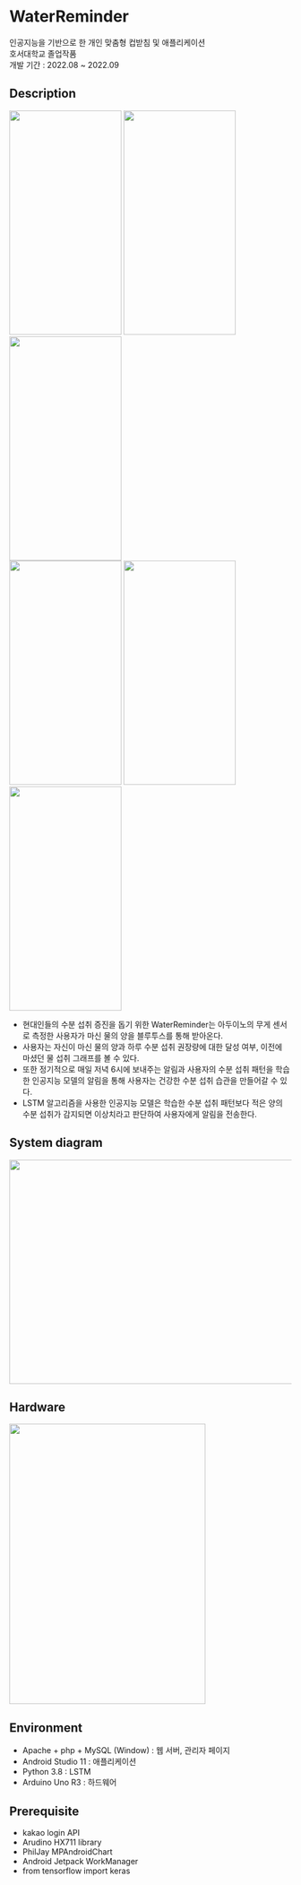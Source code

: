 # **WaterReminder**
인공지능을 기반으로 한 개인 맞춤형 컵받침 및 애플리케이션  
호서대학교 졸업작품  
개발 기간 : 2022.08 ~ 2022.09  

## Description
<img src="https://user-images.githubusercontent.com/70271235/193272746-4b124a50-dcf7-4df1-8dd0-7ae8b5df7e74.jpg" width="200" height="400"/> <img src="https://user-images.githubusercontent.com/70271235/193275499-57f8f54a-c6fd-4e61-b779-04fd6b687b71.jpg" width="200" height="400"/> <img src="https://user-images.githubusercontent.com/70271235/193273156-02e46ee7-8be0-4c75-8ae3-e8464a35777c.jpg" width="200" height="400"/>  
<img src="https://user-images.githubusercontent.com/70271235/193272776-1683be69-7a10-40b4-a080-c3ea3803ce5a.jpg" width="200" height="400"/> <img src="https://user-images.githubusercontent.com/70271235/193273260-cf560d04-9060-41fe-a326-e96930c03b15.jpg" width="200" height="400"/> <img src="https://user-images.githubusercontent.com/70271235/193273267-b33772c5-51a5-466b-bb50-d5302b2d8b48.jpg" width="200" height="400"/>   
* 현대인들의 수분 섭취 증진을 돕기 위한 WaterReminder는 아두이노의 무게 센서로 측정한 사용자가 마신 물의 양을 블루투스를 통해 받아온다. 
* 사용자는 자신이 마신 물의 양과 하루 수분 섭취 권장량에 대한 달성 여부, 이전에 마셨던 물 섭취 그래프를 볼 수 있다. 
* 또한 정기적으로 매일 저녁 6시에 보내주는 알림과 사용자의 수분 섭취 패턴을 학습한 인공지능 모델의 알림을 통해 사용자는 건강한 수분 섭취 습관을 만들어갈 수 있다.
* LSTM 알고리즘을 사용한 인공지능 모델은 학습한 수분 섭취 패턴보다 적은 양의 수분 섭취가 감지되면 이상치라고 판단하여 사용자에게 알림을 전송한다.

## System diagram  
<img src="https://user-images.githubusercontent.com/70271235/193276560-5fd650ea-50f9-4ba7-986b-35a44cede9b7.png" width="700" height="400"/>

## Hardware
<img src="https://user-images.githubusercontent.com/70271235/193283247-eb7fcf0a-744a-4a5e-9c17-1870b5b29613.jpg" width="350" height="500"/>

## Environment
* Apache + php + MySQL (Window) : 웹 서버, 관리자 페이지
* Android Studio 11 : 애플리케이션
* Python 3.8 : LSTM
* Arduino Uno R3 : 하드웨어

## Prerequisite
* kakao login API
* Arudino HX711 library
* PhilJay MPAndroidChart
* Android Jetpack WorkManager
* from tensorflow import keras
